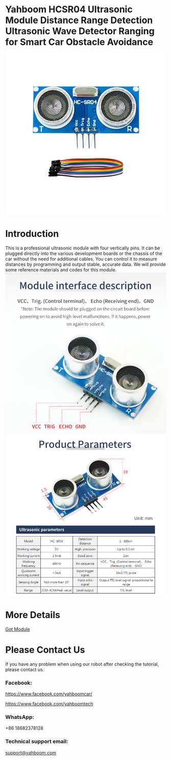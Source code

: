 # Yahboom HCSR04 Ultrasonic Module Distance Range Detection Ultrasonic Wave Detector Ranging for Smart Car Obstacle Avoidance
![](https://github.com/YahboomTechnology/HCSR04-Ultrasonic-Module/blob/main/HCSR04-Ultrasonic-Module.jpg)

# Introduction
This is a professional ultrasonic module with four vertically pins. It can be plugged directly into the various development boards or the chassis of the car without the need for additional cables. You can control it to measure distances by programming and output stable, accurate data. We will provide some reference materials and codes for this module.
![](https://github.com/YahboomTechnology/HCSR04-Ultrasonic-Module/blob/main/Parameter%201.jpg)
![](https://github.com/YahboomTechnology/HCSR04-Ultrasonic-Module/blob/main/Parameter%202.jpg)
# More Details
[Got Module](https://category.yahboom.net/products/yahboom-hc-sr04-ultrasonic-module)

# Please Contact Us
If you have any problem when using our robot after checking the tutorial, please contact us.

### Facebook: 
https://www.facebook.com/yahboomcar/ 
  
https://www.facebook.com/yahboomtech
### WhatsApp:
+86 18682378128

### Technical support email: 
support@yahboom.com

